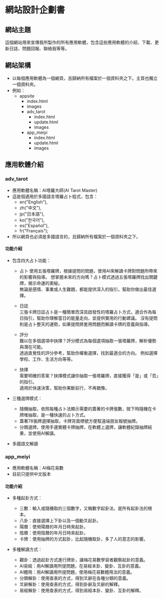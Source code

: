 # 網站設計企劃書

## 網站主題

這個網站用來宣傳我所製作的所有應用軟體，包含這些應用軟體的介紹、下載、更新日誌、問題回報、聯絡我等等。

## 網站架構

- 以每個應用軟體為一個網頁，且歸納所有檔案於一個資料夾之下。主頁也獨立一個資料夾。
- 例如：
    - appsite
        - index.html
        - images
        - adv_tarot
            - index.html
            - update.html
            - images
        - app_meiyi
            - index.html
            - update.html
            - images
            
## 應用軟體介紹

### adv_tarot

- 應用軟體名稱：AI塔羅大師(AI Tarot Master)
- 這是個適用於多國語言塔羅占卜程式，包含：
    - en("English"),
    - zh("中文"),
    - jp("日本語"),
    - ko("한국어"),
    - es("Español"),
    - fr("Français");
- 所以網頁也必須是多國語言的，且歸納所有檔案於一個資料夾之下。

#### 功能介紹

- 包含四大占卜功能：
    - 占卜
    使用五張塔羅牌，根據提問的問題，使用AI來解讀卡牌對問題所帶來的影響與指導。
    想掌握未來的方向嗎？占卜模式透過五張塔羅牌找出關鍵牌，揭示命運的奧秘。  
    無論是感情、事業或人生難題，都能提供深入的指引，幫助你做出最佳選擇。  

    - 日誌  
    三張卡牌日誌占卜是一種簡單而深具啟發性的塔羅占卜方式，適合作為每日指引，幫助你理解當日的能量走向，並提供實用的行動建議。
    沒有提問則是占卜整天的運勢，如果提問將套用問題而解讀卡牌的意義與指導。

    - 評分  
    難以在多個選項中抉擇？評分模式為每個選項抽取一張塔羅牌，解析優勢與潛在可能。  
    透過直覺性的評分參考，幫助你權衡選擇，找到最適合的方向。
    例如選擇學校、工作、生活方向等等。

    - 抉擇  
    需要明確的答案？抉擇模式讓你抽取一張塔羅牌，直接獲得「是」或「否」的指引。  
    適用於快速決策，幫助你果斷前行，不再猶豫。

- 三種選牌模式：
    - 隨機抽取，依照每種占卜法顯示需要的蓋著的卡牌張數，按下時隨機在卡牌堆抽取，是一種快速的占卜方式。
    - 蓋著78張牌選擇抽取，卡牌背面標號方便幫遠端朋友報號抽牌。
    - 分類選牌，使用手邊實體卡牌抽牌，在軟體上選牌，讓軟體紀錄抽牌結果，並使用AI解讀。

- 多國語文解讀

### app_meiyi

- 應用軟體名稱：AI梅花易數
- 目前只提供中文版本

#### 功能介紹 

- 多種起卦方式：
    - 三數：輸入或隨機取的三個數字，又稱數字起卦法，是所有起卦法的根本。
    - 八卦：直接選擇上下卦以及一個動爻起卦。
    - 陽曆：使用陽曆的年月日時來起卦。
    - 陰曆：使用陰曆的年月日時來起卦。
    - 卡牌：使用抽牌的方式起卦，比起隨機取卦，多了人的意志的影響。

- 多種解讀方式：
    - 觀卦：透過起卦方式進行牌卦，讓梅花易數學習者觀察起卦的意義。
    - AI易經：用AI解讀用所提問題，在易經本卦、變卦、互卦的意義。
    - AI體用：用AI解讀用所提問題，使用梅花易數體用法的意義。
    - 分類解卦：使用查表的方式，得到爻辭在各種分類的意義。
    - 爻辭解卦：使用查表的方式，得到卦辭及爻辭的解釋。
    - 易經解卦：使用查表的方式，得到易經本卦、變卦、互卦的解釋。
